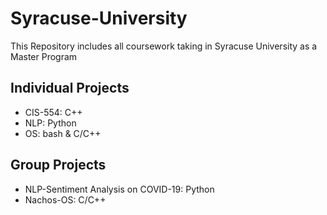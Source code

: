 # Syracuse-University
This Repository includes all coursework taking in Syracuse University as a Master Program

## Individual Projects
* CIS-554: C++
* NLP: Python
* OS: bash & C/C++
## Group Projects
* NLP-Sentiment Analysis on COVID-19: Python
* Nachos-OS: C/C++

